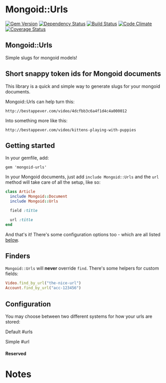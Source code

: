 Mongoid::Urls
=============

[![Gem Version](https://badge.fury.io/rb/mongoid-urls.png)](http://badge.fury.io/rb/mongoid-urls)
[![Dependency Status](https://gemnasium.com/nofxx/mongoid-urls.svg)](https://gemnasium.com/nofxx/mongoid-urls)
[![Build Status](https://secure.travis-ci.org/nofxx/mongoid-urls.png)](http://travis-ci.org/nofxx/mongoid-urls)
[![Code Climate](https://codeclimate.com/github/nofxx/mongoid-urls.png)](https://codeclimate.com/github/nofxx/mongoid-urls)
[![Coverage Status](https://coveralls.io/repos/nofxx/mongoid-urls/badge.svg)](https://coveralls.io/r/nofxx/mongoid-urls)

## Mongoid::Urls

Simple slugs for mongoid models!


## Short snappy token ids for Mongoid documents

This library is a quick and simple way to generate slugs
for your mongoid documents.

Mongoid::Urls can help turn this:

    http://bestappever.com/video/4dcfbb3c6a4f1d4c4a000012

Into something more like this:

    http://bestappever.com/video/kittens-playing-with-puppies


## Getting started

In your gemfile, add:

    gem 'mongoid-urls'

In your Mongoid documents, just add `include Mongoid::Urls` and the
`url` method will take care of all the setup, like so:

```ruby
class Article
  include Mongoid::Document
  include Mongoid::Urls

  field :title

  url :title
end

```

And that's it! There's some configuration options too - which are all
listed [below](#configuration).


## Finders

`Mongoid::Urls` will **never** override `find`.
There's some helpers for custom fields:

```ruby
Video.find_by_url("the-nice-url")
Account.find_by_url("acc-123456")
```


## Configuration

You may choose between two different systems for how your urls are stored:

Default #urls

Simple #url


#### Reserved


# Notes

